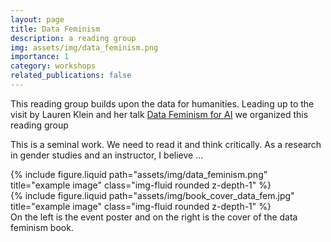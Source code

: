 ```yaml
---
layout: page
title: Data Feminism
description: a reading group
img: assets/img/data_feminism.png
importance: 1
category: workshops
related_publications: false
---
```


This reading group builds upon the data for humanities.
Leading up to the visit by Lauren Klein and her talk [Data Feminism for AI](https://cesta.stanford.edu/events/data-feminism-ai-0) we organized this reading group

This is a seminal work. We need to read it and think critically. As a research in gender studies and an instructor, I believe ...

<div class="row justify-content-sm-center">
    <div class="col-sm-8 mt-3 mt-md-0">
        {% include figure.liquid path="assets/img/data_feminism.png" title="example image" class="img-fluid rounded z-depth-1" %}
    </div>
    <div class="col-sm-4 mt-3 mt-md-0">
        {% include figure.liquid path="assets/img/book_cover_data_fem.jpg" title="example image" class="img-fluid rounded z-depth-1" %}
    </div>
</div>
<div class="caption">
    On the left is the event poster and on the right is the cover of the data feminism book.
</div>
